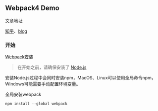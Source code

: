 ## Webpack4 Demo

文章地址

[知乎](https://zhuanlan.zhihu.com/p/42668960)、[blog](https://github.com/luoway/blog/issues/2)



### 开始

[Webpack安装](https://webpack.docschina.org/guides/installation)

> 在开始之前，请确保安装了 [Node.js](https://nodejs.org/en/)

安装Node.js过程中会同时安装npm，MacOS、Linux可以使用全局命令npm，Windows可能需要手动配置环境变量。



全局安装webpack 

```shell
npm install --global webpack
```



